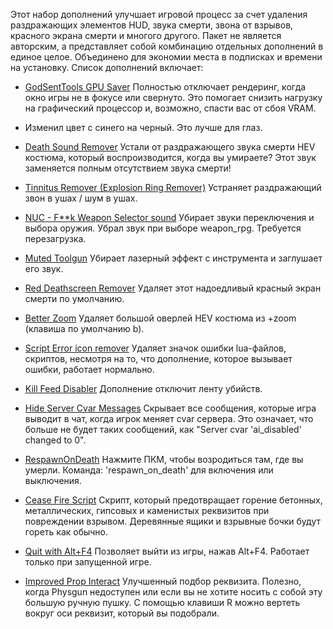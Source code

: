 Этот набор дополнений улучшает игровой процесс за счет удаления раздражающих элементов HUD, звука смерти, звона от взрывов, красного экрана смерти и многого другого.
Пакет не является авторским, а представляет собой комбинацию отдельных дополнений в единое целое.
Объединено для экономии места в подписках и времени на установку.
Список дополнений включает:

- [GodSentTools GPU Saver](https://steamcommunity.com/sharedfiles/filedetails/?id=2717005362)
Полностью отключает рендеринг, когда окно игры не в фокусе или свернуто. Это помогает снизить нагрузку на графический процессор и, возможно, спасти вас от сбоя VRAM.
* Изменил цвет с синего на черный. Это лучше для глаз.

- [Death Sound Remover](https://steamcommunity.com/sharedfiles/filedetails/?id=158713291)
Устали от раздражающего звука смерти HEV костюма, который воспроизводится, когда вы умираете? Этот звук заменяется полным отсутствием звука смерти!

- [Tinnitus Remover (Explosion Ring Remover)](https://steamcommunity.com/sharedfiles/filedetails/?id=1120187282)
Устраняет раздражающий звон в ушах / шум в ушах.

- [NUC - F**k Weapon Selector sound](https://steamcommunity.com/sharedfiles/filedetails/?id=2606969631)
Убирает звуки переключения и выбора оружия.
Убрал звук при выборе weapon_rpg.
Требуется перезагрузка.

- [Muted Toolgun](https://steamcommunity.com/sharedfiles/filedetails/?id=1080666656)
Убирает лазерный эффект с инструмента и заглушает его звук.

- [Red Deathscreen Remover](https://steamcommunity.com/sharedfiles/filedetails/?id=864612139)
Удаляет этот надоедливый красный экран смерти по умолчанию.

- [Better Zoom](https://steamcommunity.com/sharedfiles/filedetails/?id=2175878467)
Удаляет большой оверлей HEV костюма из +zoom (клавиша по умолчанию b).

- [Script Error icon remover](https://steamcommunity.com/sharedfiles/filedetails/?id=2921264832)
Удаляет значок ошибки lua-файлов, скриптов, несмотря на то, что дополнение, которое вызывает ошибки, работает нормально.

- [Kill Feed Disabler](https://steamcommunity.com/sharedfiles/filedetails/?id=1693883096)
Дополнение отключит ленту убийств.

- [Hide Server Cvar Messages](https://steamcommunity.com/sharedfiles/filedetails/?id=3002102510)
Скрывает все сообщения, которые игра выводит в чат, когда игрок меняет cvar сервера. Это означает, что больше не будет таких сообщений, как "Server cvar 'ai_disabled' changed to 0".

- [RespawnOnDeath](https://steamcommunity.com/sharedfiles/filedetails/?id=2592720840)
Нажмите ПКМ, чтобы возродиться там, где вы умерли. Команда: 'respawn_on_death' для включения или выключения.

- [Cease Fire Script](https://steamcommunity.com/sharedfiles/filedetails/?id=2906517243)
Скрипт, который предотвращает горение бетонных, металлических, гипсовых и каменистых реквизитов при повреждении взрывом. Деревянные ящики и взрывные бочки будут гореть как обычно.

- [Quit with Alt+F4](https://steamcommunity.com/sharedfiles/filedetails/?id=580474690)
Позволяет выйти из игры, нажав Alt+F4. Работает только при запущенной игре.

- [Improved Prop Interact](https://steamcommunity.com/sharedfiles/filedetails/?id=2818729885)
Улучшенный подбор реквизита. Полезно, когда Physgun недоступен или если вы не хотите носить с собой эту большую ручную пушку. С помощью клавиши R можно вертеть вокруг оси реквизит, который вы подобрали.
